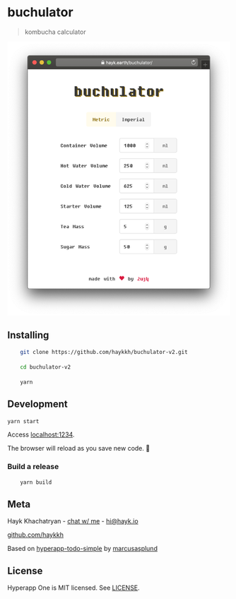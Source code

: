 # buchulator

> kombucha calculator

![header](header.png)

## Installing

```bash
    git clone https://github.com/haykkh/buchulator-v2.git

    cd buchulator-v2

    yarn
```

## Development

```bash
yarn start
```

Access [localhost:1234](http://localhost:1234).

The browser will reload as you save new code. 🚀

### Build a release

```bash
    yarn build

```

## Meta

Hayk Khachatryan - [chat w/ me](https://chat.hayk.io) - hi@hayk.io

[github.com/haykkh](https://github.com/haykkh)

Based on [hyperapp-todo-simple](https://github.com/marcusasplund/hyperapp-todo-simple) by [marcusasplund](https://github.com/marcusasplund)

## License

Hyperapp One is MIT licensed. See [LICENSE](LICENSE).
